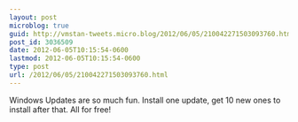 ```yaml
---
layout: post
microblog: true
guid: http://vmstan-tweets.micro.blog/2012/06/05/210042271503093760.html
post_id: 3036509
date: 2012-06-05T10:15:54-0600
lastmod: 2012-06-05T10:15:54-0600
type: post
url: /2012/06/05/210042271503093760.html
---
```

Windows Updates are so much fun. Install one update, get 10 new ones to install after that. All for free!
